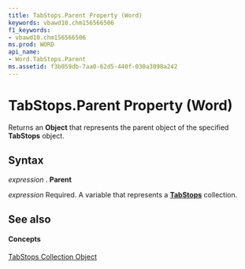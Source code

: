 ```yaml
---
title: TabStops.Parent Property (Word)
keywords: vbawd10.chm156566506
f1_keywords:
- vbawd10.chm156566506
ms.prod: WORD
api_name:
- Word.TabStops.Parent
ms.assetid: f3b059db-7aa0-62d5-440f-030a3098a242
---
```



# TabStops.Parent Property (Word)

Returns an  **Object** that represents the parent object of the specified **TabStops** object.


## Syntax

 _expression_ . **Parent**

 _expression_ Required. A variable that represents a **[TabStops](tabstops-object-word.md)** collection.


## See also


#### Concepts


[TabStops Collection Object](tabstops-object-word.md)

